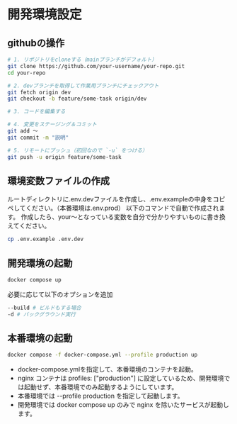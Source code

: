 # 開発環境設定

## githubの操作

``` bash
# 1. リポジトリをcloneする（mainブランチがデフォルト）
git clone https://github.com/your-username/your-repo.git
cd your-repo

# 2. devブランチを取得して作業用ブランチにチェックアウト
git fetch origin dev
git checkout -b feature/some-task origin/dev

# 3. コードを編集する

# 4. 変更をステージング＆コミット
git add ～
git commit -m "説明"

# 5. リモートにプッシュ（初回なので `-u` をつける）
git push -u origin feature/some-task
```

## 環境変数ファイルの作成

ルートディレクトリに.env.devファイルを作成し、.env.exampleの中身をコピペしてください。（本番環境は.env.prod）
以下のコマンドで自動で作成されます。
作成したら、your～となっている変数を自分で分かりやすいものに書き換えてください。

``` bash
cp .env.example .env.dev
```

## 開発環境の起動

``` bash
docker compose up
```

必要に応じて以下のオプションを追加

``` bash
--build # ビルドもする場合
-d # バックグラウンド実行
```

## 本番環境の起動

``` bash
docker compose -f docker-compose.yml --profile production up
```

- docker-compose.ymlを指定して、本番環境のコンテナを起動。
- nginx コンテナは profiles: ["production"] に設定しているため、開発環境では起動せず、本番環境でのみ起動するようにしています。
- 本番環境では --profile production を指定して起動します。
- 開発環境では docker compose up のみで nginx を除いたサービスが起動します。
